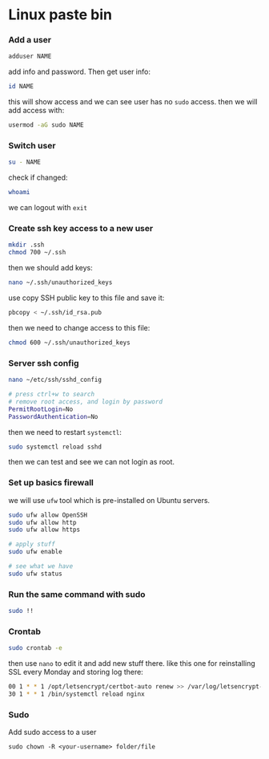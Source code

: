 # Linux paste bin

### Add a user
```bash
adduser NAME
```
add info and password. Then get user info:

```bash
id NAME
```
this will show access and we can see user has no `sudo` access.
then we will add access with:
```bash
usermod -aG sudo NAME
```

### Switch user
```bash
su - NAME
```
check if changed:
```bash
whoami
```
we can logout with `exit`

### Create ssh key access to a new user
```bash
mkdir .ssh
chmod 700 ~/.ssh
```
then we should add keys:
```bash
nano ~/.ssh/unauthorized_keys
```
use copy SSH public key to this file and save it:
```bash
pbcopy < ~/.ssh/id_rsa.pub
```
then we need to change access to this file:
```bash
chmod 600 ~/.ssh/unauthorized_keys
```


### Server ssh config
```bash
nano ~/etc/ssh/sshd_config

# press ctrl+w to search
# remove root access, and login by password
PermitRootLogin=No
PasswordAuthentication=No
```
then we need to restart `systemctl`:
```bash
sudo systemctl reload sshd
```
then we can test and see we can not login as root.


### Set up basics firewall
we will use `ufw` tool which is pre-installed on Ubuntu servers.
```bash
sudo ufw allow OpenSSH
sudo ufw allow http
sudo ufw allow https

# apply stuff
sudo ufw enable

# see what we have
sudo ufw status
```


### Run the same command with sudo
```bash
sudo !!
```


### Crontab
```bash
sudo crontab -e
```
then use `nano` to edit it and add new stuff there. like this one for reinstalling SSL every Monday and storing log there:
```bash
00 1 * * 1 /opt/letsencrypt/certbot-auto renew >> /var/log/letsencrypt-renewal.log
30 1 * * 1 /bin/systemctl reload nginx
```

### Sudo 
Add sudo access to a user
```
sudo chown -R <your-username> folder/file
```
